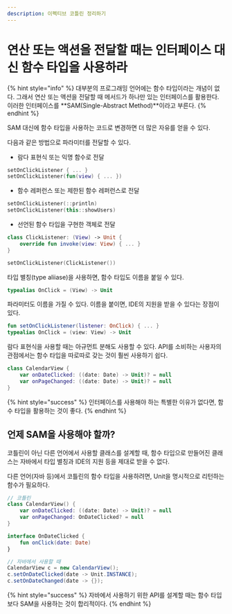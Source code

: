 ```yaml
---
description: 이펙티브 코틀린 정리하기
---
```


# 연산 또는 액션을 전달할 때는 인터페이스 대신 함수 타입을 사용하라

{% hint style="info" %}
대부분의 프로그래밍 언어에는 함수 타입이라는 개념이 없다. 그래서 연산 또는 액션을 전달할 때 메서드가 하나만 있는 인터페이스를 활용한다. 이러한 인터페이스를 **SAM(Single-Abstract Method)**이라고 부른다.
{% endhint %}

SAM 대신에 함수 타입을 사용하는 코드로 변경하면 더 많은 자유를 얻을 수 있다.

다음과 같은 방법으로 파라미터를 전달할 수 있다.

- 람다 표현식 또는 익명 함수로 전달

```kotlin
setOnClickListener { ... }
setOnClickListener(fun(view) { ... })
```

- 함수 레퍼런스 또는 제한된 함수 레퍼런스로 전달

```kotlin
setOnClickListener(::println)
setOnClickListener(this::showUsers)
```

- 선언된 함수 타입을 구현한 객체로 전달

```kotlin
class ClickListener: (View) -> Unit {
    override fun invoke(view: View) { ... }
}

setOnClickListener(ClickListener())
```

타입 별칭(type aliiase)을 사용하면, 함수 타입도 이름을 붙일 수 있다.

```kotlin
typealias OnClick = (View) -> Unit
```

파라미터도 이름을 가질 수 있다. 이름을 붙이면, IDE의 지원을 받을 수 있다는 장점이 있다.

```kotlin
fun setOnClickListener(listener: OnClick) { ... }
typealias OnClick = (view: View) -> Unit
```

람다 표현식을 사용할 때는 아규먼트 분해도 사용할 수 있다. API를 소비하는 사용자의 관점에서는 함수 타입을 따로따로 갖는 것이 훨씬 사용하기 쉽다.

```kotlin
class CalendarView {
    var onDateClicked: ((date: Date) -> Unit)? = null
    var onPageChanged: ((date: Date) -> Unit)? = null
}
```

{% hint style="success" %}
인터페이스를 사용해야 하는 특별한 이유가 없다면, 함수 타입을 활용하는 것이 좋다.
{% endhint %}

## 언제 SAM을 사용해야 할까?

코틀린이 아닌 다른 언어에서 사용할 클래스를 설계할 때, 함수 타입으로 만들어진 클래스는 자바에서 타입 별칭과 IDE의 지원 등을 제대로 받을 수 없다.

다른 언어(자바 등)에서 코틀린의 함수 타입을 사용하려면, Unit을 명시적으로 리턴하는 함수가 필요하다.

```kotlin
// 코틀린
class CalendarView() {
    var onDateClicked: ((date: Date) -> Unit)? = null
    var onPageChanged: OnDateClicked? = null
}

interface OnDateClicked {
    fun onClick(date: Date)
}
```

```java
// 자바에서 사용할 때
CalendarView c = new CalendarView();
c.setOnDateClicked(date -> Unit.INSTANCE);
c.setOnDateChanged(date -> {});
```

{% hint style="success" %}
자바에서 사용하기 위한 API를 설계할 때는 함수 타입보다 SAM을 사용하는 것이 합리적이다.
{% endhint %}

